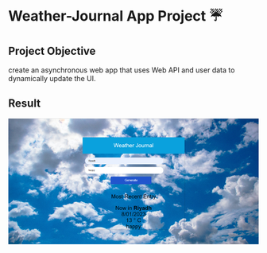 # Weather-Journal App Project ☔


## Project Objective

 create an asynchronous web app that uses Web API and user data to dynamically update the UI.

## Result

![Result](website\images\Result.png)
